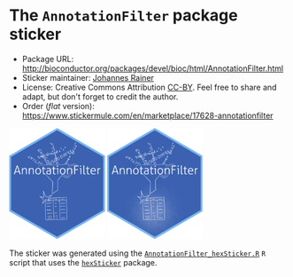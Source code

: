 # The `AnnotationFilter` package sticker

* Package URL: http://bioconductor.org/packages/devel/bioc/html/AnnotationFilter.html
* Sticker maintainer: [Johannes Rainer](https://github.com/jotsetung/)
* License: Creative Commons Attribution
  [CC-BY](https://creativecommons.org/licenses/by/2.0/). Feel free to
  share and adapt, but don't forget to credit the author.
* Order (*flat* version): https://www.stickermule.com/en/marketplace/17628-annotationfilter

<p align = "left">
<img src="./AnnotationFilter.png" height="200">
<img src="./AnnotationFilter_hl.png" height="200">
</p>

The sticker was generated using
the [`AnnotationFilter_hexSticker.R`](./AnnotationFilter_hexSticker.R) `R`
script that uses the [`hexSticker`](https://github.com/GuangchuangYu/hexSticker)
package.

